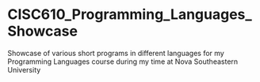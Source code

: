 # CISC610_Programming_Languages_Showcase
Showcase of various short programs in different languages for my Programming Languages course during my time at Nova Southeastern University
